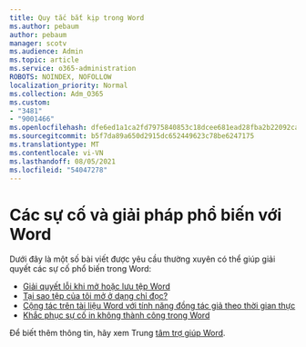 ```yaml
---
title: Quy tắc bắt kịp trong Word
ms.author: pebaum
author: pebaum
manager: scotv
ms.audience: Admin
ms.topic: article
ms.service: o365-administration
ROBOTS: NOINDEX, NOFOLLOW
localization_priority: Normal
ms.collection: Adm_O365
ms.custom:
- "3481"
- "9001466"
ms.openlocfilehash: dfe6ed1a1ca2fd7975840853c18dcee681ead28fba2b22092ca7edee925c8a62
ms.sourcegitcommit: b5f7da89a650d2915dc652449623c78be6247175
ms.translationtype: MT
ms.contentlocale: vi-VN
ms.lasthandoff: 08/05/2021
ms.locfileid: "54047278"
---
```

# <a name="common-issues-and-resolutions-with-word"></a>Các sự cố và giải pháp phổ biến với Word

Dưới đây là một số bài viết được yêu cầu thường xuyên có thể giúp giải quyết các sự cố phổ biến trong Word:

- [Giải quyết lỗi khi mở hoặc lưu tệp Word](https://docs.microsoft.com/alchemyinsights/errors-opening-or-saving-files)
- [Tại sao tệp của tôi mở ở dạng chỉ đọc?](https://support.office.com/article/why-did-my-file-open-read-only-3ab4b792-da50-4b38-8628-14c64e1f1d15)
- [Cộng tác trên tài liệu Word với tính năng đồng tác giả theo thời gian thực](https://support.office.com/article/collaborate-on-word-documents-with-real-time-co-authoring-7dd3040c-3f30-4fdd-bab0-8586492a1f1d?wt.mc_id=fsn_word_share_and_coauthor)
- [Khắc phục sự cố in không thành công trong Word](https://docs.microsoft.com/office/troubleshoot/word/print-failures-in-word)

Để biết thêm thông tin, hãy xem Trung [tâm trợ giúp Word](https://support.office.com/word).
